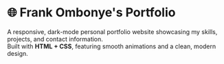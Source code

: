 # 🌐 Frank Ombonye's Portfolio

A responsive, dark-mode personal portfolio website showcasing my skills, projects, and contact information.  
Built with **HTML + CSS**, featuring smooth animations and a clean, modern design.

